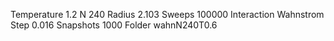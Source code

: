 Temperature 1.2
N 240
Radius 2.103
Sweeps 100000
Interaction Wahnstrom
Step 0.016
Snapshots 1000
Folder wahnN240T0.6
